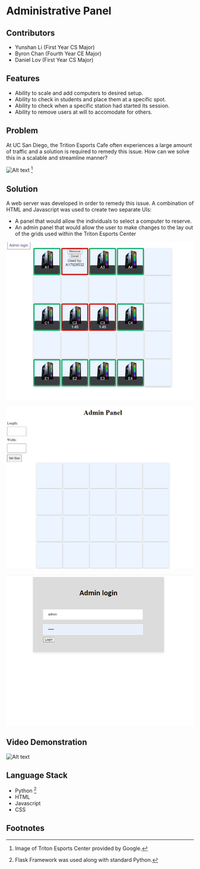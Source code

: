 # Administrative Panel

Contributors
--
- Yunshan Li (First Year CS Major)
- Byron Chan (Fourth Year CE Major)
- Daniel Lov (First Year CS Major)

Features
--

- Ability to scale and add computers to desired setup.
- Ability to check in students and place them at a specific spot.
- Ability to check when a specific station had started its session.
- Ability to remove users at will to accomodate for others.

Problem
--
At UC San Diego, the Trition Esports Cafe often experiences a large amount of traffic and a solution is required to remedy this issue. How can we solve this in a scalable and streamline manner?

![Alt text](https://lh3.googleusercontent.com/p/AF1QipMruZiZX6rRSTMla-ayJ-_oF2jyCrAcN5GmbTIk=s1360-w1360-h1020) [^2]

Solution
--
A web server was developed in order to remedy this issue. A combination of HTML and Javascript was used to create two separate UIs: 
- A panel that would allow the individuals to select a computer to reserve.
- An admin panel that would allow the user to make changes to the lay out of the grids used within the Triton Esports Center


![Alt text](<homepage pcs.png>)

![Alt text](adminpage.png)

![Alt text](loginpage.png)

Video Demonstration
--

![Alt text](https://youtu.be/fm-5XF7m4o4)

Language Stack
--
- Python [^1]
- HTML
- Javascript
- CSS


Footnotes
--
[^1]: Flask Framework was used along with standard Python.
[^2]: Image of Triton Esports Center provided by Google.    
